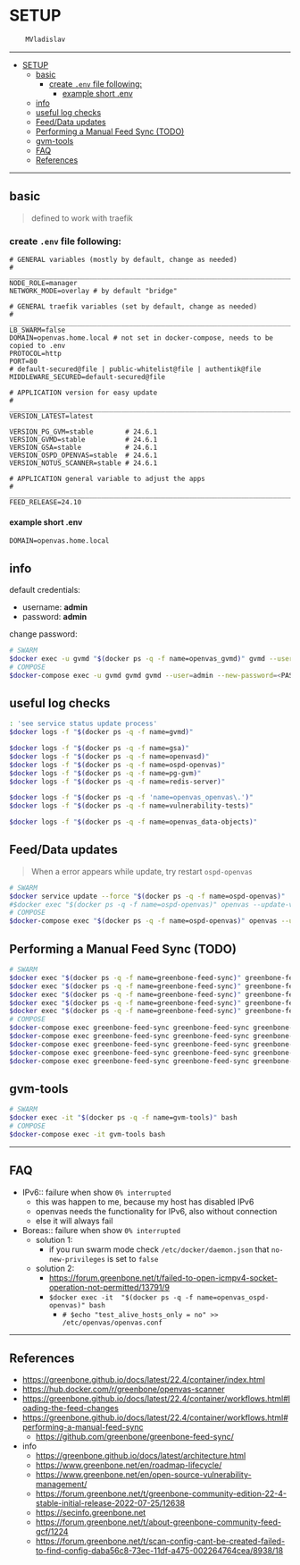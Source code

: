 # SETUP

```sh
    MVladislav
```

---

- [SETUP](#setup)
  - [basic](#basic)
    - [create `.env` file following:](#create-env-file-following)
      - [example short .env](#example-short-env)
  - [info](#info)
  - [useful log checks](#useful-log-checks)
  - [Feed/Data updates](#feeddata-updates)
  - [Performing a Manual Feed Sync (TODO)](#performing-a-manual-feed-sync-todo)
  - [gvm-tools](#gvm-tools)
  - [FAQ](#faq)
  - [References](#references)

---

## basic

> defined to work with traefik

### create `.env` file following:

```env
# GENERAL variables (mostly by default, change as needed)
# ______________________________________________________________________________
NODE_ROLE=manager
NETWORK_MODE=overlay # by default "bridge"

# GENERAL traefik variables (set by default, change as needed)
# ______________________________________________________________________________
LB_SWARM=false
DOMAIN=openvas.home.local # not set in docker-compose, needs to be copied to .env
PROTOCOL=http
PORT=80
# default-secured@file | public-whitelist@file | authentik@file
MIDDLEWARE_SECURED=default-secured@file

# APPLICATION version for easy update
# ______________________________________________________________________________
VERSION_LATEST=latest

VERSION_PG_GVM=stable        # 24.6.1
VERSION_GVMD=stable          # 24.6.1
VERSION_GSA=stable           # 24.6.1
VERSION_OSPD_OPENVAS=stable  # 24.6.1
VERSION_NOTUS_SCANNER=stable # 24.6.1

# APPLICATION general variable to adjust the apps
# ______________________________________________________________________________
FEED_RELEASE=24.10
```

#### example short .env

```env
DOMAIN=openvas.home.local
```

## info

default credentials:

- username: **admin**
- password: **admin**

change password:

```sh
# SWARM
$docker exec -u gvmd "$(docker ps -q -f name=openvas_gvmd)" gvmd --user=admin --new-password=<PASSWORD>
# COMPOSE
$docker-compose exec -u gvmd gvmd gvmd --user=admin --new-password=<PASSWORD>
```

## useful log checks

```sh
: 'see service status update process'
$docker logs -f "$(docker ps -q -f name=gvmd)"

$docker logs -f "$(docker ps -q -f name=gsa)"
$docker logs -f "$(docker ps -q -f name=openvasd)"
$docker logs -f "$(docker ps -q -f name=ospd-openvas)"
$docker logs -f "$(docker ps -q -f name=pg-gvm)"
$docker logs -f "$(docker ps -q -f name=redis-server)"

$docker logs -f "$(docker ps -q -f 'name=openvas_openvas\.')"
$docker logs -f "$(docker ps -q -f name=vulnerability-tests)"

$docker logs -f "$(docker ps -q -f name=openvas_data-objects)"
```

## Feed/Data updates

> When a error appears while update, try restart `ospd-openvas`

```sh
# SWARM
$docker service update --force "$(docker ps -q -f name=ospd-openvas)"
#$docker exec "$(docker ps -q -f name=ospd-openvas)" openvas --update-vt-info
# COMPOSE
$docker-compose exec "$(docker ps -q -f name=ospd-openvas)" openvas --update-vt-info
```

## Performing a Manual Feed Sync (TODO)

```sh
# SWARM
$docker exec "$(docker ps -q -f name=greenbone-feed-sync)" greenbone-feed-sync greenbone-feed-sync --type nasl
$docker exec "$(docker ps -q -f name=greenbone-feed-sync)" greenbone-feed-sync greenbone-feed-sync --type notus
$docker exec "$(docker ps -q -f name=greenbone-feed-sync)" greenbone-feed-sync greenbone-feed-sync --type scap
$docker exec "$(docker ps -q -f name=greenbone-feed-sync)" greenbone-feed-sync greenbone-feed-sync --type cert
$docker exec "$(docker ps -q -f name=greenbone-feed-sync)" greenbone-feed-sync greenbone-feed-sync --type gvmd-data
# COMPOSE
$docker-compose exec greenbone-feed-sync greenbone-feed-sync greenbone-feed-sync --type nasl
$docker-compose exec greenbone-feed-sync greenbone-feed-sync greenbone-feed-sync --type notus
$docker-compose exec greenbone-feed-sync greenbone-feed-sync greenbone-feed-sync --type scap
$docker-compose exec greenbone-feed-sync greenbone-feed-sync greenbone-feed-sync --type cert
$docker-compose exec greenbone-feed-sync greenbone-feed-sync greenbone-feed-sync --type gvmd-data

```

## gvm-tools

```sh
# SWARM
$docker exec -it "$(docker ps -q -f name=gvm-tools)" bash
# COMPOSE
$docker-compose exec -it gvm-tools bash
```

---

## FAQ

- IPv6:: failure when show `0% interrupted`
  - this was happen to me, because my host has disabled IPv6
  - openvas needs the functionality for IPv6, also without connection
  - else it will always fail
- Boreas:: failure when show `0% interrupted`
  - solution 1:
    - if you run swarm mode check `/etc/docker/daemon.json` that `no-new-privileges` is set to `false`
  - solution 2:
    - <https://forum.greenbone.net/t/failed-to-open-icmpv4-socket-operation-not-permitted/13791/9>
    - `$docker exec -it  "$(docker ps -q -f name=openvas_ospd-openvas)" bash`
      - `# $echo "test_alive_hosts_only = no" >> /etc/openvas/openvas.conf`

---

## References

- <https://greenbone.github.io/docs/latest/22.4/container/index.html>
- <https://hub.docker.com/r/greenbone/openvas-scanner>
- <https://greenbone.github.io/docs/latest/22.4/container/workflows.html#loading-the-feed-changes>
- <https://greenbone.github.io/docs/latest/22.4/container/workflows.html#performing-a-manual-feed-sync>
  - <https://github.com/greenbone/greenbone-feed-sync/>
- info
  - <https://greenbone.github.io/docs/latest/architecture.html>
  - <https://www.greenbone.net/en/roadmap-lifecycle/>
  - <https://www.greenbone.net/en/open-source-vulnerability-management/>
  - <https://forum.greenbone.net/t/greenbone-community-edition-22-4-stable-initial-release-2022-07-25/12638>
  - <https://secinfo.greenbone.net>
  - <https://forum.greenbone.net/t/about-greenbone-community-feed-gcf/1224>
  - <https://forum.greenbone.net/t/scan-config-cant-be-created-failed-to-find-config-daba56c8-73ec-11df-a475-002264764cea/8938/18>
